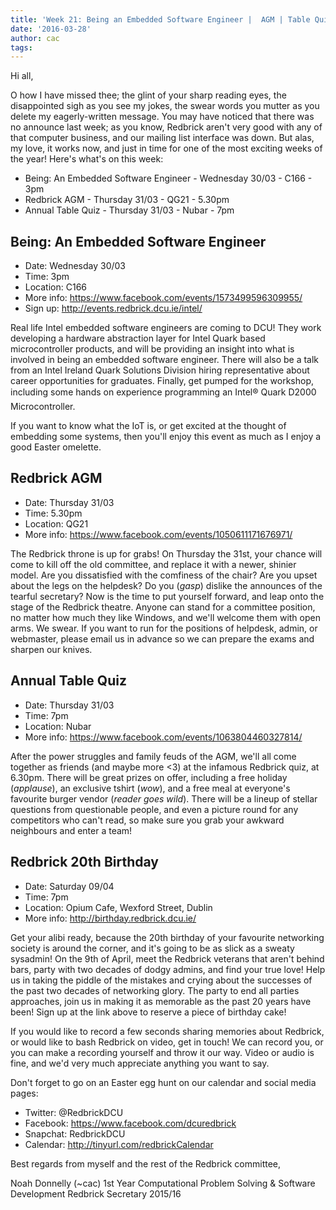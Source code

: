 ```yaml
---
title: 'Week 21: Being an Embedded Software Engineer |	AGM | Table Quiz!'
date: '2016-03-28'
author: cac
tags:
---
```


Hi all,

O how I have missed thee; the glint of your sharp reading eyes, the
disappointed sigh as you see my jokes, the swear words you mutter as you
delete my eagerly-written message. You may have noticed that there was no
announce last week; as you know, Redbrick aren't very good with any of
that computer business, and our mailing list interface was down. But alas,
my love, it works now, and just in time for one of the most exciting weeks
of the year! Here's what's on this week:

 - Being: An Embedded Software Engineer - Wednesday 30/03 - C166 - 3pm
 - Redbrick AGM - Thursday 31/03 - QG21 - 5.30pm
 - Annual Table Quiz - Thursday 31/03 - Nubar - 7pm



## Being: An Embedded Software Engineer
 - Date: Wednesday 30/03
 - Time: 3pm
 - Location: C166
 - More info: https://www.facebook.com/events/1573499596309955/
 - Sign up: http://events.redbrick.dcu.ie/intel/

Real life Intel embedded software engineers are coming to DCU! They work
developing a hardware abstraction layer for Intel Quark based
microcontroller products, and will be providing an insight into what is
involved in being an embedded software engineer. There will also be a talk
from an Intel Ireland Quark Solutions Division hiring representative about
career opportunities for graduates. Finally, get pumped for the workshop,
including some hands on experience programming an Intel® Quark D2000
Microcontroller.

If you want to know what the IoT is, or get excited at the thought of
embedding some systems, then you'll enjoy this event as much as I enjoy a
good Easter omelette.



## Redbrick AGM
 - Date: Thursday 31/03
 - Time: 5.30pm
 - Location: QG21
 - More info: https://www.facebook.com/events/1050611171676971/

The Redbrick throne is up for grabs! On Thursday the 31st, your chance
will come to kill off the old committee, and replace it with a newer,
shinier model. Are you dissatisfied with the comfiness of the chair? Are
you upset about the legs on the helpdesk? Do you (*gasp*) dislike the
announces of the tearful secretary? Now is the time to put yourself
forward, and leap onto the stage of the Redbrick theatre. Anyone can stand
for a committee position, no matter how much they like Windows, and we'll
welcome them with open arms. We swear. If you want to run for the
positions of helpdesk, admin, or webmaster, please email us in advance so
we can prepare the exams and sharpen our knives.



## Annual Table Quiz
 - Date: Thursday 31/03
 - Time: 7pm
 - Location: Nubar
 - More info: https://www.facebook.com/events/1063804460327814/

After the power struggles and family feuds of the AGM, we'll all come
together as friends (and maybe more <3) at the infamous Redbrick quiz, at
6.30pm. There will be great prizes on offer, including a free holiday
(*applause*), an exclusive tshirt (*wow*), and a free meal at everyone's
favourite burger vendor (*reader goes wild*). There will be a lineup of
stellar questions from questionable people, and even a picture round for
any competitors who can't read, so make sure you grab your awkward
neighbours and enter a team!



## Redbrick 20th Birthday
 - Date: Saturday 09/04
 - Time: 7pm
 - Location: Opium Cafe, Wexford Street, Dublin
 - More info: http://birthday.redbrick.dcu.ie/

Get your alibi ready, because the 20th birthday of your favourite
networking society is around the corner, and it's going to be as slick as
a sweaty sysadmin! On the 9th of April, meet the Redbrick veterans that
aren't behind bars, party with two decades of dodgy admins, and find your
true love! Help us in taking the piddle of the mistakes and crying about
the successes of the past two decades of networking glory. The party to
end all parties approaches, join us in making it as memorable as the past
20 years have been! Sign up at the link above to reserve a piece of
birthday cake!

If you would like to record a few seconds sharing memories about Redbrick,
or would like to bash Redbrick on video, get in touch! We can record you,
or you can make a recording yourself and throw it our way. Video or audio
is fine, and we'd very much appreciate anything you want to say.



Don't forget to go on an Easter egg hunt on our calendar and social media
pages:
 - Twitter: @RedbrickDCU
 - Facebook: https://www.facebook.com/dcuredbrick
 - Snapchat: RedbrickDCU
 - Calendar: http://tinyurl.com/redbrickCalendar



Best regards from myself and the rest of the Redbrick committee,

Noah Donnelly (~cac)
1st Year Computational Problem Solving & Software Development
Redbrick Secretary 2015/16


